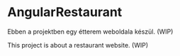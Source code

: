 # AngularRestaurant

Ebben a projektben egy étterem weboldala készül. (WIP)

This project is about a restaurant website. (WIP)
